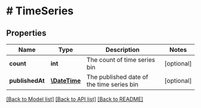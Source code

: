 # # TimeSeries

## Properties

Name | Type | Description | Notes
------------ | ------------- | ------------- | -------------
**count** | **int** | The count of time series bin | [optional] 
**publishedAt** | [**\DateTime**](\DateTime.md) | The published date of the time series bin | [optional] 

[[Back to Model list]](../../README.md#documentation-for-models) [[Back to API list]](../../README.md#documentation-for-api-endpoints) [[Back to README]](../../README.md)


